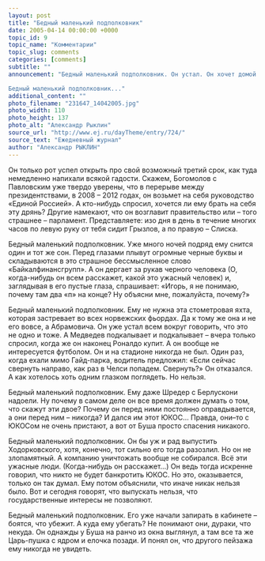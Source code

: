 ```yaml
---
layout: post
title: "Бедный маленький подполковник"
date: 2005-04-14 00:00:00 +0000
topic_id: 9
topic_name: "Комментарии"
topic_slug: comments
categories: [comments]
subtitle: ""
announcement: "Бедный маленький подполковник. Он устал. Он хочет домой. Ему уже все давно обрыдло за этими страшными красными стенами. И даже Царь-пушка, на которую еще недавно он так любил смотреть после совещаний, перестала радовать. «О! – думает он во время совещаний, – когда-нибудь я всем расскажу, какие это все ужасные люди».

Бедный маленький подполковник..."
additional_content: ""
photo_filename: "231647_14042005.jpg"
photo_width: 110
photo_height: 137
photo_alt: "Александр Рыклин"
source_url: "http://www.ej.ru/dayTheme/entry/724/"
source_text: "Ежедневный журнал"
author: "Александр РЫКЛИН"
---
```

Он только рот успел открыть про свой возможный третий срок, как туда немедленно напихали всякой гадости. Скажем, Богомолов с Павловским уже твердо уверены, что в перерыве между президентствами, в 2008 – 2012 годах, он возьмет на себя руководство «Единой Россией». А кто-нибудь спросил, хочется ли ему брать на себя эту дрянь? Другие намекают, что он возглавит правительство или – того страшнее – парламент. Представляете: изо дня в день в течение многих часов по левую руку от тебя сидит Грызлов, а по правую – Слиска.

Бедный маленький подполковник. Уже много ночей подряд ему снится один и тот же сон. Перед глазами плывут огромные черные буквы и складываются в это страшное бессмысленное слово «Байкалфинансгрупп». А он дергает за рукав черного человека (О, когда-нибудь он всем расскажет, какой это ужасный человек) и, заглядывая в его пустые глаза, спрашивает: «Игорь, я не понимаю, почему там два «п» на конце? Ну объясни мне, пожалуйста, почему?»

Бедный маленький подполковник. Ему не нужна эта стометровая яхта, которая застревает во всех норвежских фьордах. Да к тому же она и не его вовсе, а Абрамовича. Он уже устал всем вокруг говорить, что это не одно и тоже. А Медведев подкалывает и подкалывает – вчера только спросил, когда же он наконец Роналдо купит. А он вообще не интересуется футболом. Он и на стадионе никогда не был. Один раз, когда ехали мимо Гайд-парка, водитель предложил: «Если сейчас свернуть направо, как раз в Челси попадем. Свернуть?» Он отказался. А как хотелось хоть одним глазком поглядеть. Но нельзя.

Бедный маленький подполковник. Ему даже Шредер с Берлускони надоели. Ну почему в самом деле он все время должен думать о том, что скажут эти двое? Почему он перед ними постоянно оправдывается, а они перед ним – никогда? И дался им этот ЮКОС… Правда, они–то с ЮКОСом не очень пристают, а вот от Буша просто спасения никакого.

Бедный маленький подполковник. Он бы уж и рад выпустить Ходорковского, хотя, конечно, тот сильно его тогда разозлил. Но он не злопамятный. А компанию уничтожать вообще не собирался. Всё эти ужасные люди. (Когда-нибудь он расскажет…) Он ведь тогда искренне говорил, что никто не будет банкротить ЮКОС. Но это, оказывается, только он так думал. Ему потом объяснили, что иначе никак нельзя было. Вот и сегодня говорят, что выпускать нельзя, что государственные интересы не позволяют.

Бедный маленький подполковник. Его уже начали запирать в кабинете – боятся, что убежит. А куда ему убегать? Не понимают они, дураки, что некуда. Он однажды у Буша на ранчо из окна выглянул, а там все та же Царь-пушка с ядром и елочка позади. И понял он, что другого пейзажа ему никогда не увидеть.
